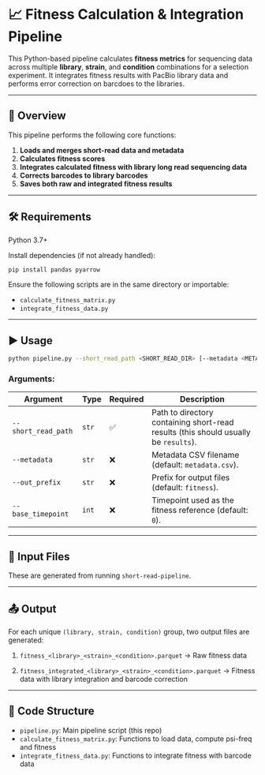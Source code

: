 # 📈 Fitness Calculation & Integration Pipeline

This Python-based pipeline calculates **fitness metrics** for sequencing data across multiple **library**, **strain**, and **condition** combinations for a selection experiment. It integrates fitness results with PacBio library data and performs error correction on barcdoes to the libraries.

---

## 🧬 Overview

This pipeline performs the following core functions:

1. **Loads and merges short-read data and metadata**
2. **Calculates fitness scores**
3. **Integrates calculated fitness with library long read sequencing data**
4. **Corrects barcodes to library barcodes**
5. **Saves both raw and integrated fitness results**

---

## 🛠️ Requirements

Python 3.7+

Install dependencies (if not already handled):

```bash
pip install pandas pyarrow
```

Ensure the following scripts are in the same directory or importable:

* `calculate_fitness_matrix.py`
* `integrate_fitness_data.py`

---

## ▶️ Usage

```bash
python pipeline.py --short_read_path <SHORT_READ_DIR> [--metadata <METADATA_CSV>] [--out_prefix <OUTPUT_PREFIX>] [--base_timepoint <TIMEPOINT>]
```

### Arguments:

| Argument            | Type  | Required | Description                                             |
| ------------------- | ----- | -------- | ------------------------------------------------------- |
| `--short_read_path` | `str` | ✅        | Path to directory containing short-read results (this should usually be `results`).        |
| `--metadata`        | `str` | ❌        | Metadata CSV filename (default: `metadata.csv`).        |
| `--out_prefix`      | `str` | ❌        | Prefix for output files (default: `fitness`).           |
| `--base_timepoint`  | `int` | ❌        | Timepoint used as the fitness reference (default: `0`). |

---

## 📂 Input Files
These are generated from running `short-read-pipeline`.

---

## 📤 Output

For each unique `(library, strain, condition)` group, two output files are generated:

1. `fitness_<library>_<strain>_<condition>.parquet`
   → Raw fitness data

2. `fitness_integrated_<library>_<strain>_<condition>.parquet`
   → Fitness data with library integration and barcode correction

---

## 🧩 Code Structure

* `pipeline.py`: Main pipeline script (this repo)
* `calculate_fitness_matrix.py`: Functions to load data, compute psi-freq and fitness
* `integrate_fitness_data.py`: Functions to integrate fitness with barcode data

